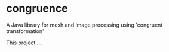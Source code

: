 # congruence
A Java library for mesh and image processing using 'congruent transformation'

This project ....

